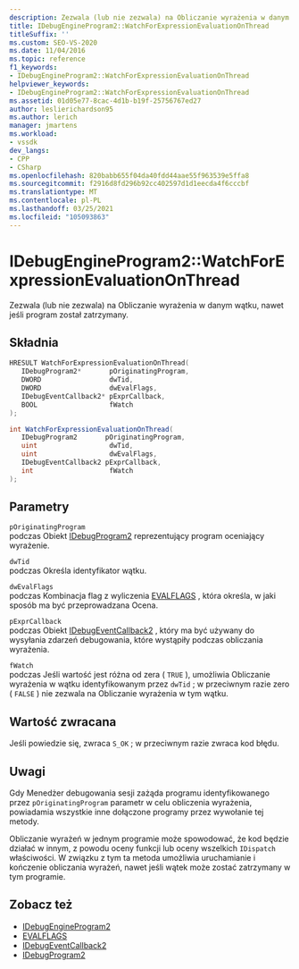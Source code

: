 ```yaml
---
description: Zezwala (lub nie zezwala) na Obliczanie wyrażenia w danym wątku, nawet jeśli program został zatrzymany.
title: IDebugEngineProgram2::WatchForExpressionEvaluationOnThread
titleSuffix: ''
ms.custom: SEO-VS-2020
ms.date: 11/04/2016
ms.topic: reference
f1_keywords:
- IDebugEngineProgram2::WatchForExpressionEvaluationOnThread
helpviewer_keywords:
- IDebugEngineProgram2::WatchForExpressionEvaluationOnThread
ms.assetid: 01d05e77-8cac-4d1b-b19f-25756767ed27
author: leslierichardson95
ms.author: lerich
manager: jmartens
ms.workload:
- vssdk
dev_langs:
- CPP
- CSharp
ms.openlocfilehash: 820babb655f04da40fdd44aae55f963539e5ffa8
ms.sourcegitcommit: f2916d8fd296b92cc402597d1d1eecda4f6cccbf
ms.translationtype: MT
ms.contentlocale: pl-PL
ms.lasthandoff: 03/25/2021
ms.locfileid: "105093863"
---
```

# <a name="idebugengineprogram2watchforexpressionevaluationonthread"></a>IDebugEngineProgram2::WatchForExpressionEvaluationOnThread
Zezwala (lub nie zezwala) na Obliczanie wyrażenia w danym wątku, nawet jeśli program został zatrzymany.

## <a name="syntax"></a>Składnia

```cpp
HRESULT WatchForExpressionEvaluationOnThread( 
   IDebugProgram2*       pOriginatingProgram,
   DWORD                 dwTid,
   DWORD                 dwEvalFlags,
   IDebugEventCallback2* pExprCallback,
   BOOL                  fWatch
);
```

```csharp
int WatchForExpressionEvaluationOnThread( 
   IDebugProgram2       pOriginatingProgram,
   uint                  dwTid,
   uint                  dwEvalFlags,
   IDebugEventCallback2 pExprCallback,
   int                   fWatch
);
```

## <a name="parameters"></a>Parametry
`pOriginatingProgram`\
podczas Obiekt [IDebugProgram2](../../../extensibility/debugger/reference/idebugprogram2.md) reprezentujący program oceniający wyrażenie.

`dwTid`\
podczas Określa identyfikator wątku.

`dwEvalFlags`\
podczas Kombinacja flag z wyliczenia [EVALFLAGS](../../../extensibility/debugger/reference/evalflags.md) , która określa, w jaki sposób ma być przeprowadzana Ocena.

`pExprCallback`\
podczas Obiekt [IDebugEventCallback2](../../../extensibility/debugger/reference/idebugeventcallback2.md) , który ma być używany do wysyłania zdarzeń debugowania, które wystąpiły podczas obliczania wyrażenia.

`fWatch`\
podczas Jeśli wartość jest różna od zera ( `TRUE` ), umożliwia Obliczanie wyrażenia w wątku identyfikowanym przez `dwTid` ; w przeciwnym razie zero ( `FALSE` ) nie zezwala na Obliczanie wyrażenia w tym wątku.

## <a name="return-value"></a>Wartość zwracana
 Jeśli powiedzie się, zwraca `S_OK` ; w przeciwnym razie zwraca kod błędu.

## <a name="remarks"></a>Uwagi
 Gdy Menedżer debugowania sesji zażąda programu identyfikowanego przez `pOriginatingProgram` parametr w celu obliczenia wyrażenia, powiadamia wszystkie inne dołączone programy przez wywołanie tej metody.

 Obliczanie wyrażeń w jednym programie może spowodować, że kod będzie działać w innym, z powodu oceny funkcji lub oceny wszelkich `IDispatch` właściwości. W związku z tym ta metoda umożliwia uruchamianie i kończenie obliczania wyrażeń, nawet jeśli wątek może zostać zatrzymany w tym programie.

## <a name="see-also"></a>Zobacz też
- [IDebugEngineProgram2](../../../extensibility/debugger/reference/idebugengineprogram2.md)
- [EVALFLAGS](../../../extensibility/debugger/reference/evalflags.md)
- [IDebugEventCallback2](../../../extensibility/debugger/reference/idebugeventcallback2.md)
- [IDebugProgram2](../../../extensibility/debugger/reference/idebugprogram2.md)
